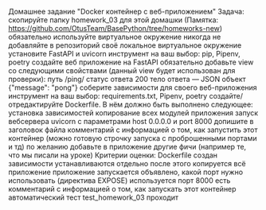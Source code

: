 Домашнее задание "Docker контейнер c веб-приложением"
Задача:
скопируйте папку homework_03 для этой домашки (Памятка: https://github.com/OtusTeam/BasePython/tree/homeworks-new)
обязательно используйте виртуальное окружение
никогда не добавляйте в репозиторий своё локальное виртуальное окружение
установите FastAPI и uvicorn
инструмент на ваш выбор: pip, Pipenv, poetry
создайте веб приложение на FastAPI
обязательно добавьте view со следующими свойствами (данный view будет использован для проверки):
путь /ping/
статус ответа 200
тело ответа — JSON объект {"message": "pong"}
соберите зависимости для своего веб-приложения
инструмент на ваш выбор: requirements.txt, Pipenv, poetry
создайте/отредактируйте Dockerfile. В нём должно быть выполнено следующее:
установка зависимостей
копирование всех модулей приложения
запуск вебсервера uvicorn c параметрами host 0.0.0.0 и port 8000
допишите в заголовок файла комментарий с информацией о том, как запустить этот контейнер (можно готовую строчку запуска
с проброшенными портами и тд)
по желанию добавьте в приложение другие фичи (например те, что мы писали на уроке)
Критерии оценки:
Dockerfile создан
зависимости устанавливаются отдельно
после этого копируется всё приложение
приложение запускается
объявлено, какой порт нужно использовать (директива EXPOSE)
используется порт 8000
есть комментарий с информацией о том, как запускать этот контейнер
автоматический тест test_homework_03 проходит